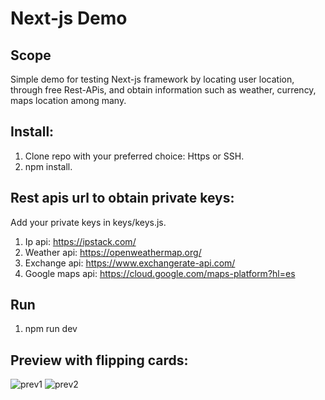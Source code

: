 # Next-js Demo

## Scope
Simple demo for testing Next-js framework by locating user location, through free Rest-APis, and obtain information such as weather, currency, maps location among many. 

## Install:
1. Clone repo with your preferred choice: Https or SSH.
2. npm install.

## Rest apis url to obtain private keys:
Add your private keys in keys/keys.js.
1. Ip api: https://ipstack.com/
2. Weather api: https://openweathermap.org/
3. Exchange api: https://www.exchangerate-api.com/
4. Google maps api: https://cloud.google.com/maps-platform?hl=es

## Run
1. npm run dev

## Preview with flipping cards:
![prev1](https://user-images.githubusercontent.com/64488427/109678280-39fb2c00-7b59-11eb-9e5d-3b00e816d835.png)
![prev2](https://user-images.githubusercontent.com/64488427/109678294-3cf61c80-7b59-11eb-83f4-d84cfb69b6ba.png)

